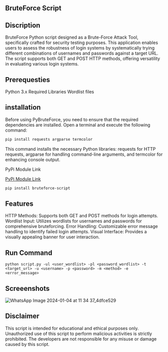 ## BruteForce Script
## Discription

BruteForce Python script designed as a Brute-Force Attack Tool, specifically crafted for security testing purposes. This application enables users to assess the robustness of login systems by systematically trying different combinations of usernames and passwords against a target URL. The script supports both GET and POST HTTP methods, offering versatility in evaluating various login systems.

## Prerequesties

Python 3.x
Required Libraries
Wordlist files

## installation

 Before using PyBruteForce, you need to ensure that the required dependencies are installed. Open a terminal and execute the following command:

```bash
pip install requests argparse termcolor
```

This command installs the necessary Python libraries: requests for HTTP requests, argparse for handling command-line arguments, and termcolor for enhancing console output.

PyPi Module Link

 [PyPi Module Link]( https://pypi.org/project/bruteforce-script/1.0/)
```bash
pip install bruteforce-script
```
                                                                                                         
## Features

   HTTP Methods: Supports both GET and POST methods for login attempts.
   Wordlist Input: Utilizes wordlists for usernames and passwords for comprehensive bruteforcing.
   Error Handling: Customizable error message handling to identify failed login attempts.
   Visual Interface: Provides a visually appealing banner for user interaction.

## Run Command
```
python script.py -ul <user_wordlist> -pl <password_wordlist> -t <target_url> -u <username> -p <password> -m <method> -e <error_message>
```

## Screeenshots
![WhatsApp Image 2024-01-04 at 11 34 37_4dfce529](https://github.com/M0hamedsh0aib/Brute_Force/assets/108838188/1ec3b2cc-02e6-4252-b8cf-f045370db869)


## Disclaimer
This script is intended for educational and ethical purposes only. Unauthorized use of this script to perform malicious activities is strictly prohibited. The developers are not responsible for any misuse or damage caused by this script.

 
